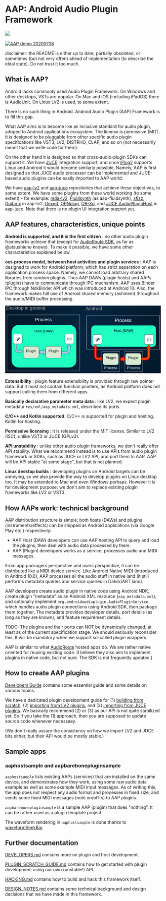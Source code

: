 
# AAP: Android Audio Plugin Framework

![](https://github.com/atsushieno/android-audio-plugin-framework/workflows/build%20dist/badge.svg)

  

[![AAP demo 20200708](http://img.youtube.com/vi/gKCpHvYzupU/0.jpg)](http://www.youtube.com/watch?v=gKCpHvYzupU  "AAP demo 20200708")

disclaimer: the README is either up to date, partially obsoleted, or sometimes (but not very often) ahead of implementation (to describe the ideal state). Do not trust it too much.

## What is AAP?

Android lacks commonly used Audio Plugin Framework. On Windows and other desktops, VSTs are popular. On Mac and iOS (including iPadOS) there is AudioUnit. On Linux LV2 is used, to some extent.

There is no such thing in Android. Android Audio Plugin (AAP) Framework is to fill this gap.

What AAP aims is to become like an inclusive standard for audio plugin, adoped to Android applications ecosystem. The license is permissive (MIT). It is designed to be pluggable from other specific audio plugin specifications like VST3, LV2, DISTRHO, CLAP, and so on (not necessarily meant that *we* write code for them).

On the other hand it is designed so that cross-audio-plugin SDKs can support it. We have [JUCE](http://juce.com/) integration support, and once [iPlug2](https://iplug2.github.io/) supports Linux and Android it would become similarly possible. Namely, AAP is first designed so that JUCE audio processor can be implemented and JUCE-based audio plugins can be easily imported to AAP world.

We have [aap-lv2](https://github.com/atsushieno/aap-lv2) and [aap-juce](https://github.com/atsushieno/aap-juce/) repositories that achieve these objectives, to some extent. We have some plugins from these world working (to some extent) - for example: [mda-lv2](https://drobilla.net/software/mda-lv2), [Fluidsynth](https://github.com/FluidSynth/fluidsynth) (as aap-fluidsynth), [sfizz](https://github.com/sfztools/sfizz/), [Guitarix](https://github.com/brummer10/guitarix) in aap-lv2,  [Dexed](https://asb2m10.github.io/dexed/), [OPNplug](https://github.com/jpcima/ADLplug), [OB-Xd](https://github.com/reales/OB-Xd), and [JUCE AudioPluginHost](https://github.com/juce-framework/JUCE/tree/master/extras/AudioPluginHost) in aap-juce. Note that there is no plugin UI integration support yet.

## AAP features, characteristics, unique points

**Android is supported, and it is the first citizen** : no other audio plugin frameworks achieve that (except for [AudioRoute SDK](https://github.com/AudioRoute/AudioRoute-SDK), as far as @atsushieno knows). To make it possible, we have some other characteristics explained below.

**out-process model, between host activities and plugin services** : AAP is designed to work for Android platform, which has strict separation on each application process space. Namely, we cannot load arbitrary shared libraries from random plugins. Thus AAP DAWs (plugin hosts) and AAPs (plugins) have to communicate through IPC mechanism. AAP uses Binder IPC through NdkBinder API which was introduced at Android 10. Also, the framework makes full use of Android shared memory (ashmem) throughout the audio/MIDI buffer processing.

![AAP process model](docs/images/aap-process-model.png)

**Extensibility** : plugin feature extensibility is provided through raw pointer data. But it must not contain function pointers, as Android platform does not support calling them from different apps.

**Basically declarative parameter meta data** : like LV2, we expect plugin metadata `res/xml/aap_metadata.xml`, described its ports.

**C/C++ and Kotlin supported**: C/C++ is supported for plugin and hosting, Kotlin for hosting.

**Permissive licensing** : It is released under the MIT license. Similar to LV2 (ISC), unlike VST3 or JUCE (GPLv3).

**API unstability** : unlike other audio plugin frameworks, we don't really offer API stability. What we recommend instead is to use APIs from audio plugin framework or SDKs, such as JUCE or LV2 API, and port them to AAP. AAP will be API stable "at some stage", but that is not planned.

**Linux desktop builds** : developing plugins on Android targets can be annoying, so we also provide the way to develop plugins on Linux desktop too. It may be extended to Mac and even Windows perhaps. However it is for development purpose; we don't aim to replace existing plugin frameworks like LV2 or VST3.


## How AAPs work: technical background

AAP distribution structure is simple; both hosts (DAWs) and plugins (instruments/effects) can be shipped as Android applications (via Google Play etc.) respectively:

- AAP Host (DAW) developers can use AAP hosting API to query and load the plugins, then deal with audio data processed by them.
- AAP (Plugin) developers works as a service, processes audio and MIDI messages.

From app packagers perspective and users perspective, it can be distributed like a MIDI device service. Like Android Native MIDI (introduced in Android 10.0), AAP processes all the audio stuff in native land (it still performs metadata queries and service queries in Dalvik/ART land).

AAP developers create audio plugin in native code using Android NDK, create plugin "metadata" as an Android XML resource (`aap_metadata.xml`), and optionally implement `org.androidaudioplugin.AudioPluginService` which handles audio plugin connections using Android SDK, then package them together. The metadata provides developer details, port details (as long as they are known), and feature requirement details.

TODO: The plugins and their ports can NOT be dynamically changed, at least as of the current specification stage. We should seriously reconsider this. It will be mandatory when we support so-called plugin wrappers.

AAP is similar to what [AudioRoute](https://audioroute.ntrack.com/developer-guide.php) hosted apps do. We are rather native oriented for reusing existing code. (I believe they also aim to implement plugins in native code, but not sure. The SDK is not frequently updated.)


## How to create AAP plugins

[Developers Guide](DEVELOPERS.md) contains some essential guide and some details on various topics.

We have a dedicated plugin development guide for (1) [building from scratch](PLUGIN_SCRATCH_GUIDE.md), (2) [importing from LV2 plugins](https://github.com/atsushieno/aap-lv2), and (3) [importing from JUCE plugins](https://github.com/atsushieno/aap-juce). We basically recommend (2) or (3) as our API is not quite stabilized yet. So if you take the (1) approach, then you are supposed to update source code whenever necessaey.

(We don't really assure the consistency on how we import LV2 and JUCE bits either, but their API would be mostly stable.)

 
## Sample apps

### aaphostsample and aapbarebonepluginsample

`aaphostsample` lists existing AAPs (services) that are installed on the same device, and demonstrates how they work, using some raw audio data example as well as some example MIDI input messages. As of writing this, the app does not respect any audio format and processes in fixed size, and sends some fixed MIDI messages (note on/off-s) to AAP plugins.

`aapbarebonepluginsample` is a sample AAP (plugin) that does "nothing". It can be rather used as a plugin template project.

The waveform rendering in `aaphostsample` is done thanks to [waveformSeekBar](https://github.com/massoudss/waveformSeekBar).

## Further documentation

[DEVELOPERS.md](docs/DEVELOPERS.md) contains more on plugin and host development.

[PLUGIN_SCRATCH_GUIDE.md](docs/PLUGIN_SCRATCH_GUIDE.md) contains how to get started with plugin development using our own (unstable!) API.

[HACKING.md](docs/HACKING.md) contains how to build and hack this framework itself.

[DESIGN_NOTES.md](docs/DESIGN_NOTES.md) contains some technical background and design decisions that we have made in this framework.


